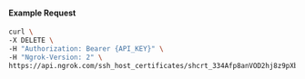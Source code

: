 <!-- Code generated for API Clients. DO NOT EDIT. -->

#### Example Request

```bash
curl \
-X DELETE \
-H "Authorization: Bearer {API_KEY}" \
-H "Ngrok-Version: 2" \
https://api.ngrok.com/ssh_host_certificates/shcrt_334Afp8anVOD2hj8z9pXbyRLP7I
```
